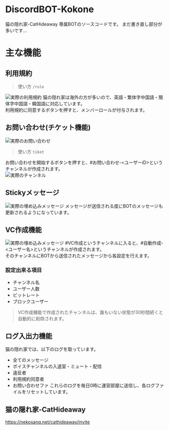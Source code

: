 # DiscordBOT-Kokone
猫の隠れ家-CatHideaway 専属BOTのソースコードです。
まだ書き直し部分が多いです...
# 主な機能
## 利用規約
> 使い方 `/rule` <br>

![実際の利用規約](https://cdn.discordapp.com/attachments/954745154407911454/1195257604247650395/image.png?ex=65b35563&is=65a0e063&hm=c3d20f00da510ceb480d6c261c58f274826a0fc49b53d34846112a6891283216&)
猫の隠れ家は海外の方が多いので、英語・繁体字中国語・簡体字中国語・韓国語に対応しています。<br>
利用規約に同意するボタンを押すと、メンバーロールが付与されます。<br>
## お問い合わせ(チケット機能)
![実際のお問い合わせ](https://cdn.discordapp.com/attachments/954745154407911454/1195258917563940984/image.png?ex=65b3569c&is=65a0e19c&hm=9d2541884ca901c7bb76390a1a32622dcce6178748b2b0b6efb702b0c9eb2393&)
> 使い方 `tiket`<br>

お問い合わせを開始するボタンを押すと、#お問い合わせ-<ユーザーiD>というチャンネルが作成されます。<br>
![実際のチャンネル](https://cdn.discordapp.com/attachments/954745154407911454/1195259461007314996/image.png?ex=65b3571e&is=65a0e21e&hm=fe849e78c100f80e8118a29b2baa1dcca87e8957bbdac4f46da4f2b2e5662f08&)
## Stickyメッセージ
![実際の埋め込みメッセージ](https://cdn.discordapp.com/attachments/954745154407911454/1195260189855731832/image.png?ex=65b357cc&is=65a0e2cc&hm=6c241a9fb6a7bc6541ad1ce267dada5ab5baf650535d1aed91d0c850868179b7&)
メッセージが送信される度にBOTのメッセージも更新されるようになっています。
## VC作成機能
![実際の埋め込みメッセージ](https://cdn.discordapp.com/attachments/954745154407911454/1195260835212296244/image.png?ex=65b35865&is=65a0e365&hm=c73f3897a40a09c28b3fa49f096aeb9ff8816b851b9441eb99e67048e85fa819&)
#VC作成というチャンネルに入ると、#自動作成-<ユーザー名>というチャンネルが作成されます。<br>
そのチャンネルにBOTから送信されたメッセージから各設定を行えます。<br>
### 設定出来る項目
- チャンネル名
- ユーザー人数
- ビットレート
- ブロックユーザー
> VC作成機能で作成されたチャンネルは、誰もいない状態が30秒間続くと自動的に削除されます。
## ログ入出力機能
猫の隠れ家では、以下のログを取っています。
- 全てのメッセージ
- ボイスチャンネルの入退室・ミュート・配信
- 違反者
- 利用規約同意者
- お問い合わせファ
これらのログを毎日0時に運営部屋に送信し、各ログファイルをリセットしています。
## 猫の隠れ家-CatHideaway
https://nekosanq.net/cathideaway/invite
